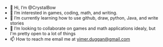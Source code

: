 - 👋 Hi, I’m @CrystalBow
- 👀 I’m interested in games, coding, math, and writing.
- 🌱 I’m currently learning how to use github, draw, python, Java, and write stories
- 💞️ I’m looking to collaborate on games and math applications idealy, but I'm pretty open to a lot of things
- 📫 How to reach me email me at yimer.duggan@gmail.com

